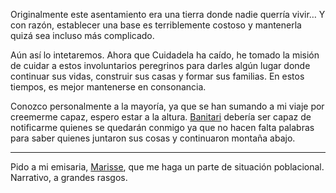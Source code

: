 Originalmente este asentamiento era una tierra donde nadie querría vivir… Y con razón, establecer una base es terriblemente costoso y mantenerla quizá sea incluso más complicado.

Aún así lo intetaremos. Ahora que Cuidadela ha caído, he tomado la misión de cuidar a estos involuntarios peregrinos para darles algún lugar donde continuar sus vidas, construir sus casas y formar sus familias. En estos tiempos, es mejor mantenerse en consonancia.

Conozco personalmente a la mayoría, ya que se han sumando a mi viaje por creemerme capaz, espero estar a la altura. [Banitari](../../../../../Y1000/S1/!EVENTOS/NPC´s/Banitari.md) debería ser capaz de notificarme quienes se quedarán conmigo ya que no hacen falta palabras para saber quienes juntaron sus cosas y continuaron montaña abajo.

---

Pido a mi emisaria, [Marisse](../../../../../Y1000/S1/!EVENTOS/NPC´s/Marisse.md), que me haga un parte de situación poblacional. Narrativo, a grandes rasgos.